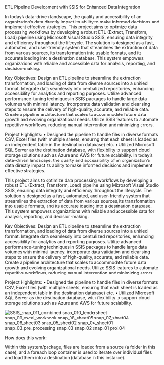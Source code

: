 
ETL Pipeline Development with SSIS for Enhanced Data Integration

In today’s data-driven landscape, the quality and accessibility of an organization’s data directly impact its ability to make informed decisions and implement effective strategies. 
This project aims to optimize data processing workflows by developing a robust ETL (Extract, Transform, Load) pipeline using Microsoft Visual Studio SSIS, ensuring data integrity and efficiency throughout the lifecycle.
The solution is designed as a fast, automated, and user-friendly system that streamlines the extraction of data from various sources, its transformation into usable formats, and its accurate loading into a destination database. 
This system empowers organizations with reliable and accessible data for analysis, reporting, and decision-making.

Key Objectives:
Design an ETL pipeline to streamline the extraction, transformation, and loading of data from diverse sources into a unified format.
Integrate data seamlessly into centralized repositories, enhancing accessibility for analytics and reporting purposes.
Utilize advanced performance-tuning techniques in SSIS packages to handle large data volumes with minimal latency.
Incorporate data validation and cleansing steps to ensure the delivery of high-quality, accurate, and reliable data.
Create a pipeline architecture that scales to accommodate future data growth and evolving organizational needs.
Utilize SSIS features to automate repetitive workflows, reducing manual intervention and minimizing errors.

Project Highlights:
• Designed the pipeline to handle files in diverse formats CSV, Excel files (with multiple sheets, ensuring that each sheet is loaded as an independent table in the destination database) etc.
• Utilized Microsoft SQL Server as the destination database, with flexibility to support cloud storage solutions such as Azure and AWS for future scalability.
In today’s data-driven landscape, the quality and accessibility of an organization’s data directly impact its ability to make informed decisions and implement effective strategies. 

This project aims to optimize data processing workflows by developing a robust ETL (Extract, Transform, Load) pipeline using Microsoft Visual Studio SSIS, ensuring data integrity and efficiency throughout the lifecycle. 
The solution is designed as a fast, automated, and user-friendly system that streamlines the extraction of data from various sources, 
its transformation into usable formats, and its accurate loading into a destination database. This system empowers organizations with reliable and accessible data for analysis, reporting, and decision-making. 

Key Objectives: 
Design an ETL pipeline to streamline the extraction, transformation, and loading of data from diverse sources into a unified format. 
Integrate data seamlessly into centralized repositories, enhancing accessibility for analytics and reporting purposes. Utilize advanced performance-tuning techniques in SSIS packages to handle large data volumes with minimal latency. 
Incorporate data validation and cleansing steps to ensure the delivery of high-quality, accurate, and reliable data. Create a pipeline architecture that scales to accommodate future data growth and evolving organizational needs. 
Utilize SSIS features to automate repetitive workflows, reducing manual intervention and minimizing errors. 

Project Highlights:
• Designed the pipeline to handle files in diverse formats CSV, Excel files (with multiple sheets, ensuring that each sheet is loaded as an independent table in the destination database) etc. 
• Utilized Microsoft SQL Server as the destination database, with flexibility to support cloud storage solutions such as Azure and AWS for future scalability.

![SSIS_![snap_011_combined](https://github.com/user-attachments/assets/e4e83f50-0a58-407a-bc46-346ef0fe98e0)
![snap_010_lendersheet](https://github.com/user-attachments/assets/ffcc2e66-332c-481b-9d74-79ce058c062a)
![snap_09_excel_workbook](https://github.com/user-attachments/assets/c799457f-0ca1-4bc6-9898-e767e74e0fe2)
![snap_08_sheet05](https://github.com/user-attachments/assets/1299c24c-6db8-4602-94c1-c77247318140)
![snap_07_sheet04](https://github.com/user-attachments/assets/236ba3e1-62bb-4866-b8b6-0a29f809176a)
![snap_06_sheet03](https://github.com/user-attachments/assets/60cc4406-fcb7-482a-8e30-3735c4883571)
![snap_05_sheet02](https://github.com/user-attachments/assets/313f1185-8956-4ba4-a197-a14d2f308d89)
![snap_04_sheet01](https://github.com/user-attachments/assets/8a0597f4-1622-4b61-a780-43cfeb77f189)
![snap_03_pre_processing](https://github.com/user-attachments/assets/69ad175d-be6f-43c8-a042-34fc713b9288)
![snap_03](https://github.com/user-attachments/assets/c7e498ca-3540-4079-a526-bd89e98fb305)
![snap_02](https://github.com/user-attachments/assets/a4b5c95b-d9aa-4cd2-8a8a-e8437e50feb5)
![snap_01](https://github.com/user-attachments/assets/46624e1a-4c1f-422f-bc78-721a1b2e8f9c)
proj_04](https://github.com/user-attachments/assets/d45bba22-24c8-47ae-b1b9-c980560d4f88)

How does this work:

Within this system/package, files are loaded from a source (a folder in this case), and a foreach loop container is used to iterate over individual files and load them into a destination (database in this instance).
